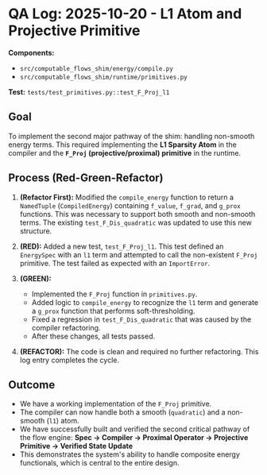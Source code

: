 # QA Log: 2025-10-20 - L1 Atom and Projective Primitive

**Components:**
- `src/computable_flows_shim/energy/compile.py`
- `src/computable_flows_shim/runtime/primitives.py`

**Test:** `tests/test_primitives.py::test_F_Proj_l1`

## Goal
To implement the second major pathway of the shim: handling non-smooth energy terms. This required implementing the **L1 Sparsity Atom** in the compiler and the **`F_Proj` (projective/proximal) primitive** in the runtime.

## Process (Red-Green-Refactor)

1.  **(Refactor First):** Modified the `compile_energy` function to return a `NamedTuple` (`CompiledEnergy`) containing `f_value`, `f_grad`, and `g_prox` functions. This was necessary to support both smooth and non-smooth terms. The existing `test_F_Dis_quadratic` was updated to use this new structure.

2.  **(RED):** Added a new test, `test_F_Proj_l1`. This test defined an `EnergySpec` with an `l1` term and attempted to call the non-existent `F_Proj` primitive. The test failed as expected with an `ImportError`.

3.  **(GREEN):**
    *   Implemented the `F_Proj` function in `primitives.py`.
    *   Added logic to `compile_energy` to recognize the `l1` term and generate a `g_prox` function that performs soft-thresholding.
    *   Fixed a regression in `test_F_Dis_quadratic` that was caused by the compiler refactoring.
    *   After these changes, all tests passed.

4.  **(REFACTOR):** The code is clean and required no further refactoring. This log entry completes the cycle.

## Outcome
- We have a working implementation of the `F_Proj` primitive.
- The compiler can now handle both a smooth (`quadratic`) and a non-smooth (`l1`) atom.
- We have successfully built and verified the second critical pathway of the flow engine:
  **Spec -> Compiler -> Proximal Operator -> Projective Primitive -> Verified State Update**
- This demonstrates the system's ability to handle composite energy functionals, which is central to the entire design.
